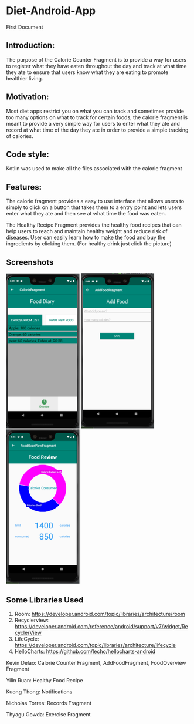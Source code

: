 # Diet-Android-App
First Document 

## Introduction:
The purpose of the Calorie Counter Fragment is to provide a way for users to register what they have eaten throughout the day and track at
what time they ate to ensure that users know what they are eating to promote healthier living.

## Motivation:
Most diet apps restrict you on what you can track and sometimes provide too many options on what to track for certain foods, the calorie fragment is meant to provide a very simple way for users to enter what they ate and record at what time of the day they ate in order to provide a simple tracking of calories.

## Code style:

Kotlin was used to make all the files associated with the calorie fragment

## Features:
The calorie fragment provides a easy to use interface that allows users to simply to click on a button that takes them to a entry
point and lets users enter what they ate and then see at what time the food was eaten.

The Healthy Recipe Fragment provides the healthy food recipes that can help users to reach and maintain healthy weight and reduce risk of diseases. User can easily learn how to make the food and buy the ingredients by clicking them. (For healthy drink just click the picture)

## Screenshots
<img src="screenshots/caloriefragment.png" alt="phone image" width="200px" />
<img src="screenshots/caloriefragment_foodentry.png" alt="phone image" width="200px" />
<img src="screenshots/caloriefragment_overiview.png" alt="phone image" width="200px" />

## Some Libraries Used
1. Room: https://developer.android.com/topic/libraries/architecture/room
2. Recyclerview: https://developer.android.com/reference/android/support/v7/widget/RecyclerView
3. LifeCycle: https://developer.android.com/topic/libraries/architecture/lifecycle
4. HelloCharts: https://github.com/lecho/hellocharts-android

Kevin Delao: Calorie Counter Fragment, AddFoodFragment, FoodOverview Fragment

Yilin Ruan: Healthy Food Recipe

Kuong Thong: Notifications

Nicholas Torres: Records Fragment

Thyagu Gowda: Exercise Fragment
